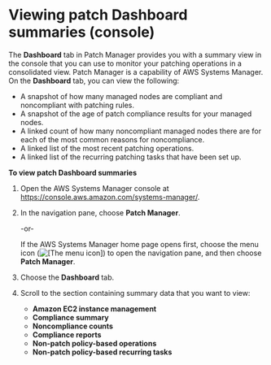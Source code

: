 # Viewing patch Dashboard summaries \(console\)<a name="patch-manager-view-dashboard-summaries"></a>

The **Dashboard** tab in Patch Manager provides you with a summary view in the console that you can use to monitor your patching operations in a consolidated view\. Patch Manager is a capability of AWS Systems Manager\. On the **Dashboard** tab, you can view the following:
+ A snapshot of how many managed nodes are compliant and noncompliant with patching rules\.
+ A snapshot of the age of patch compliance results for your managed nodes\.
+ A linked count of how many noncompliant managed nodes there are for each of the most common reasons for noncompliance\.
+ A linked list of the most recent patching operations\.
+ A linked list of the recurring patching tasks that have been set up\.

**To view patch Dashboard summaries**

1. Open the AWS Systems Manager console at [https://console\.aws\.amazon\.com/systems\-manager/](https://console.aws.amazon.com/systems-manager/)\.

1. In the navigation pane, choose **Patch Manager**\.

   \-or\-

   If the AWS Systems Manager home page opens first, choose the menu icon \(![\[The menu icon\]](http://docs.aws.amazon.com/systems-manager/latest/userguide/images/menu-icon-small.png)\) to open the navigation pane, and then choose **Patch Manager**\.

1. Choose the **Dashboard** tab\.

1. Scroll to the section containing summary data that you want to view:
   + **Amazon EC2 instance management**
   + **Compliance summary**
   + **Noncompliance counts**
   + **Compliance reports**
   + **Non\-patch policy\-based operations**
   + **Non\-patch policy\-based recurring tasks**